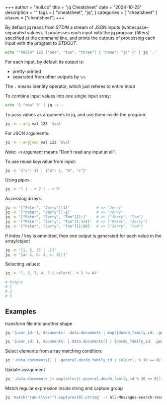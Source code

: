 +++
author = "null.co"
title = "jq Cheatsheet"
date = "2024-10-25"
description = ""
tags = [
    "cheatsheet",
    "jq",
]
categories = [
    "cheatsheet"
]
aliases = ["cheatsheet"]
+++

By default jq reads from *STDIN* a stream of JSON inputs (whitespace-separated values). It processes each input with the jq program (filters) specified at the command line, and prints the outputs of processing each input with the program to *STDOUT*.

```bash
echo '"hello" 123 ["one", "two", "three"] { "name": "jq" }' | jq '.'
```
For each input, by default its output is:
- pretty-printed
- separated from other outputs by `\n`.

The `.` means identity operator, which just referes to entire input 

To combine input values into one single input array:

```bash
echo '1 "two" 3' | jq -s .
```

To pass values as arguments to jq, and use them inside the program:

```bash
jq -n --arg val 123 '$val'
```
For JSON arguments:

```bash
jq -n --argjson val 123 '$val'
```

*Note*: -n argument means "Don't read any input at all".

To use reuse key/value from input:

```bash
jq -n '{"c": 3} | {"a": 1, "b", "c"}'
```

Using pipes:

```bash
jq -n '1 | . + 2 | . + 3'
```

Accessing arrays:

```bash
jq -n '["Peter", "Jerry"][1]'            # => "Jerry"
jq -n '["Peter", "Jerry"][-1]'           # => "Jerry"
jq -n '["Peter", "Jerry", "Tom"][1:]'    # => ["Jerry", "Tom"]
jq -n '["Peter", "Jerry", "Tom"][:1+1]'  # => ["Peter", "Jerry"]
jq -n '["Peter", "Jerry", "Tom"][1:99]'  # => ["Jerry", "Tom"]
```
If index / key is ommitted, then one output is generated for each value in the array/object

```bash
jq -n '[1, 2, 3] | .[]'
jq -n '{a: 1, b: 2, c: 3}[]'
```

Selecting values:
```bash
jq -n '1, 2, 3, 4, 5 | select(. % 2 != 0)'

# Output
# 1
# 3
# 5
```

## Examples

transform file into another shape

```bash
jq '{user_id: 1, documents: .data.documents | map({docdb_family_id: .general.docdb_family_id})}' search_response.json

jq '{user_id: 1, documents: [.data.documents[] | {docdb_family_id: .general.docdb_family_id}]}' search_response.json

```

Select elements from array matching condition:

```bash
jq '.data.documents[] | .general.docdb_family_id | select(. % 10 == 8)' search_response.json
```
Update assignment
```bash
jq '.data.documents |= map(select(.general.docdb_family_id % 10 == 8))' search_response.json
```

Match regular expression inside string and capture group
```bash
jq 'match("run-(\\d+)").captures[0].string' -r All-Messages-search-result.csv
```
